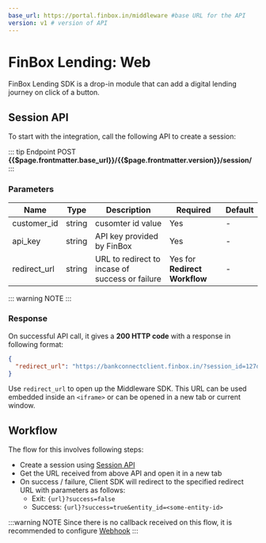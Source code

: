 ```yaml
---
base_url: https://portal.finbox.in/middleware #base URL for the API
version: v1 # version of API
---
```

# FinBox Lending: Web

FinBox Lending SDK is a drop-in module that can add a digital lending journey on click of a button.

## Session API
To start with the integration, call the following API to create a session:

::: tip Endpoint
POST **{{$page.frontmatter.base_url}}/{{$page.frontmatter.version}}/session/**
:::

### Parameters
| Name | Type | Description | Required  | Default |
| - | - | - | - | - |
| customer_id | string  | cusomter id value | Yes | - |
| api_key | string | API key provided by FinBox | Yes | - |
| redirect_url | string | URL to redirect to incase of success or failure | Yes for **Redirect Workflow** | - |


::: warning NOTE
:::

### Response
On successful API call, it gives a **200 HTTP code** with a response in following format:
```json
{
  "redirect_url": "https://bankconnectclient.finbox.in/?session_id=127d12db1d71bd182b"
}
```
Use `redirect_url` to open up the Middleware SDK. This URL can be used embedded inside an `<iframe>` or can be opened in a new tab or current window.

## Workflow

The flow for this involves following steps:
- Create a session using [Session API](/middleware/web-sdk.html#session-api)
- Get the URL received from above API and open it in a new tab
- On success / failure, Client SDK will redirect to the specified redirect URL with parameters as follows:
  - Exit: `{url}?success=false`
  - Success: `{url}?success=true&entity_id=<some-entity-id>`

:::warning NOTE
Since there is no callback received on this flow, it is recommended to configure [Webhook](/middleware/webhook.html)
:::